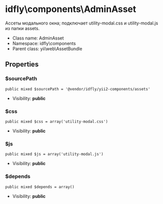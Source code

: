 idfly\components\AdminAsset
===============

Ассеты модального окна; подключает utility-modal.css и utility-modal.js из
папки assets.




* Class name: AdminAsset
* Namespace: idfly\components
* Parent class: yii\web\AssetBundle





Properties
----------


### $sourcePath

    public mixed $sourcePath = '@vendor/idfly/yii2-components/assets'





* Visibility: **public**


### $css

    public mixed $css = array('utility-modal.css')





* Visibility: **public**


### $js

    public mixed $js = array('utility-modal.js')





* Visibility: **public**


### $depends

    public mixed $depends = array()





* Visibility: **public**



